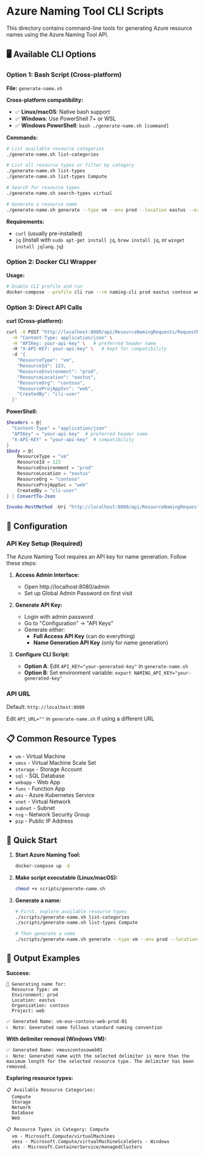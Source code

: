 # Azure Naming Tool CLI Scripts

This directory contains command-line tools for generating Azure resource names using the Azure Naming Tool API.

## 🖥️ Available CLI Options

### Option 1: Bash Script (Cross-platform)

**File:** `generate-name.sh`

**Cross-platform compatibility:**
- ✅ **Linux/macOS**: Native bash support
- ✅ **Windows**: Use PowerShell 7+ or WSL
- ✅ **Windows PowerShell**: `bash ./generate-name.sh [command]`

**Commands:**
```bash
# List available resource categories
./generate-name.sh list-categories

# List all resource types or filter by category
./generate-name.sh list-types
./generate-name.sh list-types Compute

# Search for resource types
./generate-name.sh search-types virtual

# Generate a resource name
./generate-name.sh generate --type vm --env prod --location eastus --org contoso --project web
```

**Requirements:**
- `curl` (usually pre-installed)
- `jq` (install with `sudo apt-get install jq`, `brew install jq`, or `winget install jqlang.jq`)

### Option 2: Docker CLI Wrapper

**Usage:**
```bash
# Enable CLI profile and run
docker-compose --profile cli run --rm naming-cli prod eastus contoso web vm
```

### Option 3: Direct API Calls

**curl (Cross-platform):**
```bash
curl -X POST "http://localhost:8080/api/ResourceNamingRequests/RequestName" \
  -H "Content-Type: application/json" \
  -H "APIKey: your-api-key" \   # preferred header name
  -H "X-API-KEY: your-api-key" \   # kept for compatibility
  -d '{
    "ResourceType": "vm",
    "ResourceId": 123,
    "ResourceEnvironment": "prod",
    "ResourceLocation": "eastus",
    "ResourceOrg": "contoso",
    "ResourceProjAppSvc": "web",
    "CreatedBy": "cli-user"
  }'
```

**PowerShell:**
```powershell
$headers = @{
  "Content-Type" = "application/json"
  "APIKey" = "your-api-key"  # preferred header name
  "X-API-KEY" = "your-api-key"  # compatibility
}
$body = @{
    ResourceType = "vm"
    ResourceId = 123
    ResourceEnvironment = "prod"
    ResourceLocation = "eastus"
    ResourceOrg = "contoso"
    ResourceProjAppSvc = "web"
    CreatedBy = "cli-user"
} | ConvertTo-Json

Invoke-RestMethod -Uri "http://localhost:8080/api/ResourceNamingRequests/RequestName" -Method POST -Headers $headers -Body $body
```

## 🔧 Configuration

### API Key Setup (Required)
The Azure Naming Tool requires an API key for name generation. Follow these steps:

1. **Access Admin Interface:**
   - Open http://localhost:8080/admin
   - Set up Global Admin Password on first visit

2. **Generate API Key:**
   - Login with admin password
   - Go to "Configuration" → "API Keys"
   - Generate either:
     - **Full Access API Key** (can do everything)
     - **Name Generation API Key** (only for name generation)

3. **Configure CLI Script:**
   - **Option A**: Edit `API_KEY="your-generated-key"` in `generate-name.sh`
   - **Option B**: Set environment variable: `export NAMING_API_KEY="your-generated-key"`

### API URL
Default: `http://localhost:8080`

Edit `API_URL=""` in `generate-name.sh` if using a different URL

## 📋 Common Resource Types

- `vm` - Virtual Machine
- `vmss` - Virtual Machine Scale Set  
- `storage` - Storage Account
- `sql` - SQL Database
- `webapp` - Web App
- `func` - Function App
- `aks` - Azure Kubernetes Service
- `vnet` - Virtual Network
- `subnet` - Subnet
- `nsg` - Network Security Group
- `pip` - Public IP Address

## 🚀 Quick Start

1. **Start Azure Naming Tool:**
   ```bash
   docker-compose up -d
   ```

2. **Make script executable (Linux/macOS):**
   ```bash
   chmod +x scripts/generate-name.sh
   ```

3. **Generate a name:**
   ```bash
   # First, explore available resource types
   ./scripts/generate-name.sh list-categories
   ./scripts/generate-name.sh list-types Compute

   # Then generate a name
   ./scripts/generate-name.sh generate --type vm --env prod --location eastus --org contoso --project web
   ```

## 📝 Output Examples

**Success:**
```
🔄 Generating name for:
  Resource Type: vm
  Environment: prod
  Location: eastus
  Organization: contoso
  Project: web

✅ Generated Name: vm-eus-contoso-web-prod-01
ℹ️  Note: Generated name follows standard naming convention
```

**With delimiter removal (Windows VM):**
```
✅ Generated Name: vmeuscontosoweb01
ℹ️  Note: Generated name with the selected delimiter is more than the maximum length for the selected resource type. The delimiter has been removed.
```

**Exploring resource types:**
```
📋 Available Resource Categories:
  Compute
  Storage
  Network
  Database
  Web

📋 Resource Types in Category: Compute
  vm - Microsoft.Compute/virtualMachines
  vmss - Microsoft.Compute/virtualMachineScaleSets - Windows
  aks - Microsoft.ContainerService/managedClusters
```
